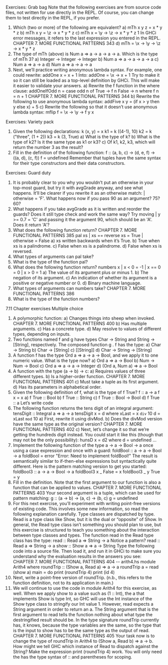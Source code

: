 Exercises: Grab bag
Note that the following exercises are from source code files,
not written for use directly in the REPL. Of course, you can
change them to test directly in the REPL, if you prefer.
1. Which (two or more) of the following are equivalent?
a) mTh x y z = x * y * z
b) mTh x y = \z -> x * y * z
c) mTh x = \y -> \z -> x * y * z
1
In GHCi error messages, it refers to the last expression you entered in the REPL.
CHAPTER 7. MORE FUNCTIONAL PATTERNS 343
d) mTh = \x -> \y -> \z -> x * y * z
2. The type of mTh (above) is Num a => a -> a -> a -> a.
Which is the type of mTh 3?
a) Integer -> Integer -> Integer
b) Num a => a -> a -> a -> a
c) Num a => a -> a
d) Num a => a -> a -> a
3. Next, we’ll practice writing anonymous lambda syntax.
For example, one could rewrite:
addOne x = x + 1
Into:
addOne = \x -> x + 1
Try to make it so it can still be loaded as a top-level definition by GHCi. This will make it easier to validate your
answers.
a) Rewrite the f function in the where clause:
addOneIfOdd n = case odd n of
True -> f n
False -> n
where f n = n + 1
CHAPTER 7. MORE FUNCTIONAL PATTERNS 344
b) Rewrite the following to use anonymous lambda syntax:
addFive x y = (if x > y then y else x) + 5
c) Rewrite the following so that it doesn’t use anonymous lambda syntax:
mflip f = \x -> \y -> f y x


Exercises: Variety pack
1. Given the following declarations:
k (x, y) = x
k1 = k ((4-1), 10)
k2 = k ("three", (1 + 2))
k3 = k (3, True)
a) What is the type of k?
b) What is the type of k2? Is it the same type as k1 or k3?
c) Of k1, k2, k3, which will return the number 3 as the
result?
2. Fill in the definition of the following function:
f :: (a, b, c)
-> (d, e, f)
-> ((a, d), (c, f))
f = undefined
Remember that tuples have the same syntax for their type
constructors and their data constructors.


Exercises: Guard duty
1. It is probably clear to you why you wouldn’t put an otherwise
in your top-most guard, but try it with avgGrade anyway,
and see what happens. It’ll be clearer if you rewrite it
as an otherwise match: | otherwise = 'F'. What happens
now if you pass 90 as an argument? 75? 60?
2. What happens if you take avgGrade as it is written and
reorder the guards? Does it still type check and work the
same way? Try moving | y >= 0.7 = 'C' and passing it the
argument 90, which should be an 'A'. Does it return 'A'?
3. What does the following function return?
CHAPTER 7. MORE FUNCTIONAL PATTERNS 385
pal xs
| xs == reverse xs = True
| otherwise = False
a) xs written backwards when it’s True.
b) True when xs is a palindrome.
c) False when xs is a palindrome.
d) False when xs is reversed.
4. What types of arguments can pal take?
5. What is the type of the function pal?
6. What does the following function return?
numbers x
| x < 0 = -1
| x == 0 = 0
| x > 0 = 1
a) The value of its argument plus or minus 1.
b) The negation of its argument.
c) An indication of whether its argument is a positive
or negative number or 0.
d) Binary machine language.
7. What types of arguments can numbers take?
CHAPTER 7. MORE FUNCTIONAL PATTERNS 386
8. What is the type of the function numbers?


7.11 Chapter exercises
Multiple choice
1. A polymorphic function:
a) Changes things into sheep when invoked.
CHAPTER 7. MORE FUNCTIONAL PATTERNS 400
b) Has multiple arguments.
c) Has a concrete type.
d) May resolve to values of different types, depending
on inputs.
2. Two functions named f and g have types Char -> String
and String -> [String], respectively. The composed function g . f has the type:
a) Char -> String
b) Char -> [String]
c) [[String]]
d) Char -> String -> [String]
3. A function f has the type Ord a => a -> a -> Bool, and we
apply it to one numeric value. What is the type now?
a) Ord a => a -> Bool
b) Num -> Num -> Bool
c) Ord a => a -> a -> Integer
d) (Ord a, Num a) => a -> Bool
4. A function with the type (a -> b) -> c:
a) Requires values of three different types.
b) Is a higher-order function.
CHAPTER 7. MORE FUNCTIONAL PATTERNS 401
c) Must take a tuple as its first argument.
d) Has its parameters in alphabetical order.
5. Given the following definition of f, what is the type of f
True?
f :: a -> a
f x = x
a) f True :: Bool
b) f True :: String
c) f True :: Bool -> Bool
d) f True :: a
Let’s write code
1. The following function returns the tens digit of an integral
argument:
tensDigit :: Integral a => a -> a
tensDigit x = d
where xLast = x `div` 10
d = xLast `mod` 10
a) First, rewrite it using divMod.
b) Does the divMod version have the same type as the
original version?
CHAPTER 7. MORE FUNCTIONAL PATTERNS 402
c) Next, let’s change it so that we’re getting the hundreds
digit instead. You could start it like this (though that
may not be the only possibility):
hunsD x = d2
where d = undefined
...
2. Implement the following function of the type a -> a ->
Bool -> a once using a case expression and once with a
guard:
foldBool :: a -> a -> Bool -> a
foldBool =
error
"Error: Need to implement foldBool!"
The result is semantically similar to if-then-else expressions but syntactically quite different. Here is the pattern
matching version to get you started:
foldBool3 :: a -> a -> Bool -> a
foldBool3 x _ False = x
foldBool3 _ y True = y
3. Fill in the definition. Note that the first argument to our
function is also a function that can be applied to values.
CHAPTER 7. MORE FUNCTIONAL PATTERNS 403
Your second argument is a tuple, which can be used for
pattern matching:
g :: (a -> b) -> (a, c) -> (b, c)
g = undefined
4. For this next exercise, you’ll experiment with writing
point-free versions of existing code. This involves some
new information, so read the following explanation carefully.
Type classes are dispatched by type. Read is a type class
like Show, but it is the dual or “opposite” of Show. In general,
the Read type class isn’t something you should plan to use,
but this exercise is structured to teach you something
about the interaction between type classes and types.
The function read in the Read type class has the type:
read :: Read a => String -> a
Notice a pattern?
read :: Read a => String -> a
show :: Show a => a -> String
Type the following code into a source file. Then load it,
and run it in GHCi to make sure you understand why the
evaluation results in the answers you see:
CHAPTER 7. MORE FUNCTIONAL PATTERNS 404
-- arith4.hs
module Arith4 where
roundTrip :: (Show a, Read a) => a -> a
roundTrip a = read (show a)
main = do
print (roundTrip 4)
print (id 4)
5. Next, write a point-free version of roundTrip. (n.b., this
refers to the function definition, not to its application in
main.)
6. We will continue to use the code in module Arith4 for this
exercise, as well.
When we apply show to a value such as (1 :: Int), the a
that implements Show is type Int, so GHC will use the Int
instance of the Show type class to stringify our Int value 1.
However, read expects a String argument in order to return an a. The String argument that is the first argument
to read tells the function nothing about what type the destringified result should be. In the type signature roundTrip
currently has, it knows, because the type variables are the
same, so the type that is the input to show has to be the
same type as the output of read.
CHAPTER 7. MORE FUNCTIONAL PATTERNS 405
Your task now is to change the type of roundTrip in Arith4 to
(Show a, Read b) => a -> b. How might we tell GHC which
instance of Read to dispatch against the String? Make the
expression print (roundTrip 4) work. You will only need
the has the type syntax of :: and parentheses for scoping.
